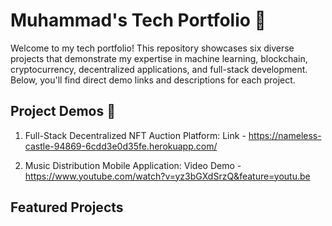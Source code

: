 # Muhammad's Tech Portfolio 👋

Welcome to my tech portfolio! This repository showcases six diverse projects that demonstrate my expertise in machine learning, blockchain, cryptocurrency, decentralized applications, and full-stack development. Below, you'll find direct demo links and descriptions for each project.

## Project Demos 🚀

1. Full-Stack Decentralized NFT Auction Platform: Link - https://nameless-castle-94869-6cdd3e0d35fe.herokuapp.com/
   
2. Music Distribution Mobile Application: Video Demo - https://www.youtube.com/watch?v=yz3bGXdSrzQ&feature=youtu.be 

## Featured Projects

